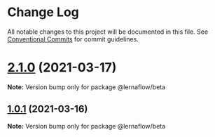 # Change Log

All notable changes to this project will be documented in this file.
See [Conventional Commits](https://conventionalcommits.org) for commit guidelines.

# [2.1.0](https://github.com/augustVino/lerna-flow/compare/@lernaflow/beta@2.1.0-alpha.0...@lernaflow/beta@2.1.0) (2021-03-17)

**Note:** Version bump only for package @lernaflow/beta





## [1.0.1](https://github.com/augustVino/lerna-flow/compare/v1.0.1-alpha.3...v1.0.1) (2021-03-16)

**Note:** Version bump only for package @lernaflow/beta
